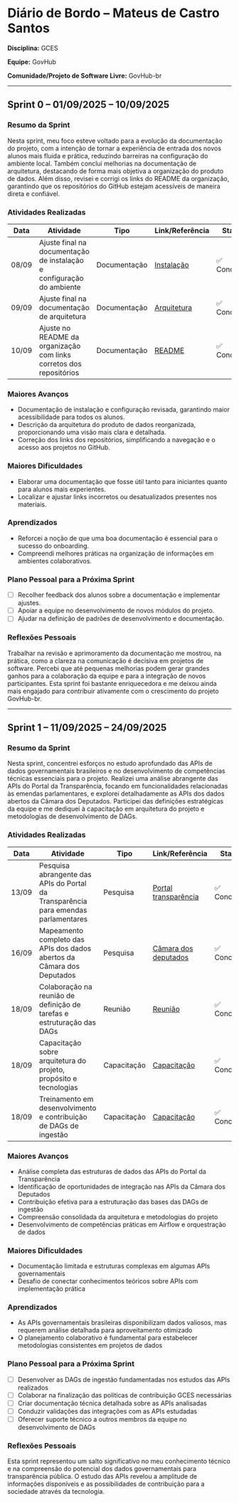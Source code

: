 # Diário de Bordo – Mateus de Castro Santos

**Disciplina:** GCES

**Equipe:** GovHub

**Comunidade/Projeto de Software Livre:** GovHub-br

---

## Sprint 0 – 01/09/2025 – 10/09/2025

### Resumo da Sprint

Nesta sprint, meu foco esteve voltado para a evolução da documentação do projeto, com a intenção de tornar a experiência de entrada dos novos alunos mais fluida e prática, reduzindo barreiras na configuração do ambiente local. Também concluí melhorias na documentação de arquitetura, destacando de forma mais objetiva a organização do produto de dados. Além disso, revisei e corrigi os links do README da organização, garantindo que os repositórios do GitHub estejam acessíveis de maneira direta e confiável.

### Atividades Realizadas

| Data   | Atividade                                                                 | Tipo           | Link/Referência                                      | Status      |
|--------|---------------------------------------------------------------------------|----------------|------------------------------------------------------|-------------|
| 08/09  | Ajuste final na documentação de instalação e configuração do ambiente      | Documentação   | [Instalação](https://gov-hub.io/documentacao/instalacao/)                      | ✅ Concluído |
| 09/09  | Ajuste final na documentação de arquitetura                               | Documentação   | [Arquitetura](https://gov-hub.io/documentacao/arquitetura/)          | ✅ Concluído |
| 10/09  | Ajuste no README da organização com links corretos dos repositórios         | Documentação   | [README](https://github.com/GovHub-br?view_as=public)                                            | ✅ Concluído |


### Maiores Avanços

* Documentação de instalação e configuração revisada, garantindo maior acessibilidade para todos os alunos.
* Descrição da arquitetura do produto de dados reorganizada, proporcionando uma visão mais clara e detalhada.
* Correção dos links dos repositórios, simplificando a navegação e o acesso aos projetos no GitHub.

### Maiores Dificuldades

* Elaborar uma documentação que fosse útil tanto para iniciantes quanto para alunos mais experientes.
* Localizar e ajustar links incorretos ou desatualizados presentes nos materiais.

### Aprendizados

* Reforcei a noção de que uma boa documentação é essencial para o sucesso do onboarding.
* Compreendi melhores práticas na organização de informações em ambientes colaborativos.

### Plano Pessoal para a Próxima Sprint

* [ ] Recolher feedback dos alunos sobre a documentação e implementar ajustes.
* [ ] Apoiar a equipe no desenvolvimento de novos módulos do projeto.
* [ ] Ajudar na definição de padrões de desenvolvimento e documentação.

### Reflexões Pessoais

Trabalhar na revisão e aprimoramento da documentação me mostrou, na prática, como a clareza na comunicação é decisiva em projetos de software. Percebi que até pequenas melhorias podem gerar grandes ganhos para a colaboração da equipe e para a integração de novos participantes. Esta sprint foi bastante enriquecedora e me deixou ainda mais engajado para contribuir ativamente com o crescimento do projeto GovHub-br.

---

## Sprint 1 – 11/09/2025 – 24/09/2025

### Resumo da Sprint

Nesta sprint, concentrei esforços no estudo aprofundado das APIs de dados governamentais brasileiros e no desenvolvimento de competências técnicas essenciais para o projeto. Realizei uma análise abrangente das APIs do Portal da Transparência, focando em funcionalidades relacionadas às emendas parlamentares, e explorei detalhadamente as APIs dos dados abertos da Câmara dos Deputados. Participei das definições estratégicas da equipe e me dediquei à capacitação em arquitetura do projeto e metodologias de desenvolvimento de DAGs.

### Atividades Realizadas

| Data   | Atividade                                                                 | Tipo           | Link/Referência                                      | Status      |
|--------|---------------------------------------------------------------------------|----------------|------------------------------------------------------|-------------|
| 13/09  | Pesquisa abrangente das APIs do Portal da Transparência para emendas parlamentares | Pesquisa       | [Portal transparência](https://api.portaldatransparencia.gov.br/swagger-ui/index.html#/)                                                    | ✅ Concluído |
| 16/09  | Mapeamento completo das APIs dos dados abertos da Câmara dos Deputados   | Pesquisa       | [Câmara dos deputados](https://dadosabertos.camara.leg.br/swagger/api.html)                                                    | ✅ Concluído |
| 18/09  | Colaboração na reunião de definição de tarefas e estruturação das DAGs   | Reunião        | [Reunião](https://unbbr.sharepoint.com/:v:/s/GCES-GovHub/EYrOutQ0LolElFxdvpaC9HIB4ievbv2DvaoHX2_KcENrcw?e=83DvhU&nav=eyJyZWZlcnJhbEluZm8iOnsicmVmZXJyYWxBcHAiOiJTdHJlYW1XZWJBcHAiLCJyZWZlcnJhbFZpZXciOiJTaGFyZURpYWxvZy1MaW5rIiwicmVmZXJyYWxBcHBQbGF0Zm9ybSI6IldlYiIsInJlZmVycmFsTW9kZSI6InZpZXcifX0%3D)                                                    | ✅ Concluído |
| 18/09  | Capacitação sobre arquitetura do projeto, propósito e tecnologias        | Capacitação    | [Capacitação](https://unbbr.sharepoint.com/:v:/s/GCES-GovHub/EYrOutQ0LolElFxdvpaC9HIB4ievbv2DvaoHX2_KcENrcw?e=83DvhU&nav=eyJyZWZlcnJhbEluZm8iOnsicmVmZXJyYWxBcHAiOiJTdHJlYW1XZWJBcHAiLCJyZWZlcnJhbFZpZXciOiJTaGFyZURpYWxvZy1MaW5rIiwicmVmZXJyYWxBcHBQbGF0Zm9ybSI6IldlYiIsInJlZmVycmFsTW9kZSI6InZpZXcifX0%3D)                                                    | ✅ Concluído |
| 18/09  | Treinamento em desenvolvimento e contribuição de DAGs de ingestão        | Capacitação    | [Capacitação](https://unbbr.sharepoint.com/:v:/s/GCES-GovHub/EYrOutQ0LolElFxdvpaC9HIB4ievbv2DvaoHX2_KcENrcw?e=83DvhU&nav=eyJyZWZlcnJhbEluZm8iOnsicmVmZXJyYWxBcHAiOiJTdHJlYW1XZWJBcHAiLCJyZWZlcnJhbFZpZXciOiJTaGFyZURpYWxvZy1MaW5rIiwicmVmZXJyYWxBcHBQbGF0Zm9ybSI6IldlYiIsInJlZmVycmFsTW9kZSI6InZpZXcifX0%3D)                                                    | ✅ Concluído |

### Maiores Avanços

* Análise completa das estruturas de dados das APIs do Portal da Transparência
* Identificação de oportunidades de integração nas APIs da Câmara dos Deputados
* Contribuição efetiva para a estruturação das bases das DAGs de ingestão
* Compreensão consolidada da arquitetura e metodologias do projeto
* Desenvolvimento de competências práticas em Airflow e orquestração de dados

### Maiores Dificuldades

* Documentação limitada e estruturas complexas em algumas APIs governamentais
* Desafio de conectar conhecimentos teóricos sobre APIs com implementação prática

### Aprendizados

* As APIs governamentais brasileiras disponibilizam dados valiosos, mas requerem análise detalhada para aproveitamento otimizado
* O planejamento colaborativo é fundamental para estabelecer metodologias consistentes em projetos de dados

### Plano Pessoal para a Próxima Sprint

* [ ] Desenvolver as DAGs de ingestão fundamentadas nos estudos das APIs realizados
* [ ] Colaborar na finalização das políticas de contribuição GCES necessárias
* [ ] Criar documentação técnica detalhada sobre as APIs analisadas
* [ ] Conduzir validações das integrações com as APIs estudadas
* [ ] Oferecer suporte técnico a outros membros da equipe no desenvolvimento de DAGs

### Reflexões Pessoais

Esta sprint representou um salto significativo no meu conhecimento técnico e na compreensão do potencial dos dados governamentais para transparência pública. O estudo das APIs revelou a amplitude de informações disponíveis e as possibilidades de contribuição para a sociedade através da tecnologia.
